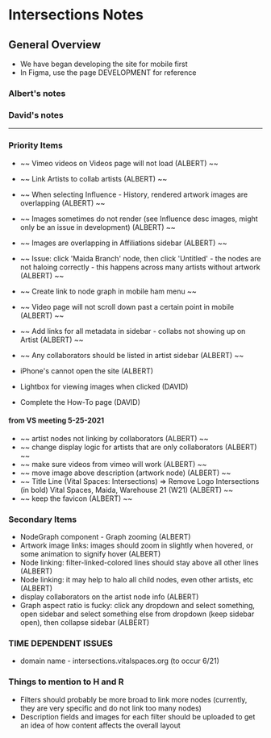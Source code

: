 # Intersections Notes

## General Overview

- We have began developing the site for mobile first
- In Figma, use the page DEVELOPMENT for reference

### Albert's notes

### David's notes

---

### Priority Items

- ~~ Vimeo videos on Videos page will not load (ALBERT) ~~
- ~~ Link Artists to collab artists (ALBERT) ~~
- ~~ When selecting Influence - History, rendered artwork images are overlapping (ALBERT) ~~
- ~~ Images sometimes do not render (see Influence desc images, might only be an issue in development) (ALBERT) ~~
- ~~ Images are overlapping in Affiliations sidebar (ALBERT) ~~
- ~~ Issue: click 'Maida Branch' node, then click 'Untitled' - the nodes are not haloing correctly - this happens across many artists without artwork (ALBERT) ~~
- ~~ Create link to node graph in mobile ham menu ~~
- ~~ Video page will not scroll down past a certain point in mobile (ALBERT) ~~
- ~~ Add links for all metadata in sidebar - collabs not showing up on Artist (ALBERT) ~~
- ~~ Any collaborators should be listed in artist sidebar (ALBERT) ~~
- iPhone's cannot open the site (ALBERT)

- Lightbox for viewing images when clicked (DAVID)
- Complete the How-To page (DAVID)

#### from VS meeting 5-25-2021

- ~~ artist nodes not linking by collaborators (ALBERT) ~~
- ~~ change display logic for artists that are only collaborators (ALBERT) ~~
- ~~ make sure videos from vimeo will work (ALBERT) ~~
- ~~ move image above description (artwork node) (ALBERT) ~~
- ~~ Title Line (Vital Spaces: Intersections) => Remove Logo Intersections (in bold) Vital Spaces, Maida, Warehouse 21 (W21) (ALBERT) ~~
- ~~ keep the favicon (ALBERT) ~~

### Secondary Items

- NodeGraph component - Graph zooming (ALBERT)
- Artwork image links: images should zoom in slightly when hovered, or some animation to signify hover (ALBERT)
- Node linking: filter-linked-colored lines should stay above all other lines (ALBERT)
- Node linking: it may help to halo all child nodes, even other artists, etc (ALBERT)
- display collaborators on the artist node info (ALBERT)
- Graph aspect ratio is fucky: click any dropdown and select something, open sidebar and select something else from dropdown (keep sidebar open), then collapse sidebar (ALBERT)

### TIME DEPENDENT ISSUES

- domain name - intersections.vitalspaces.org (to occur 6/21)

### Things to mention to H and R

- Filters should probably be more broad to link more nodes (currently, they are very specific and do not link too many nodes)
- Description fields and images for each filter should be uploaded to get an idea of how content affects the overall layout
